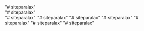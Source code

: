 "# siteparalax"  
"# siteparalax"  
"# siteparalax" 
"# siteparalax" 
"# siteparalax" 
"# siteparalax" 
"# siteparalax" 
"# siteparalax" 
"# siteparalax" 
